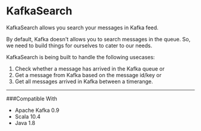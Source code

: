 # KafkaSearch
KafkaSearch allows you search your messages in Kafka feed.

By default, Kafka doesn't allows you to search messages in the queue. So, we need to build things for ourselves to cater to our needs.

KafkaSearch is being built to handle the following usecases:

 1. Check whether a message has arrived in the Kafka queue or 
 2. Get a message from Kafka based on the message id/key or
 3. Get all messages arrived in Kafka between a timerange.

---------------

###Compatible With

 - Apache Kafka 0.9
 - Scala 10.4
 - Java 1.8
